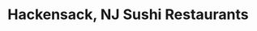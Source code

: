 ---
layout: city
title: Hackensack, NJ Sushi Restaurants
permalink: /new-jersey/hackensack/
stateAbbr: NJ
stateName: New Jersey
cityName: Hackensack
---